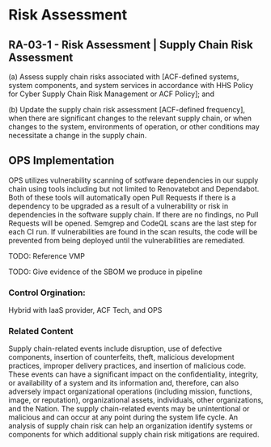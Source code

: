 # Risk Assessment
## RA-03-1 - Risk Assessment | Supply Chain Risk Assessment

(a) Assess supply chain risks associated with [ACF-defined systems, system components, and system services in accordance with HHS Policy for Cyber Supply Chain Risk Management or ACF Policy]; and

(b) Update the supply chain risk assessment [ACF-defined frequency], when there are significant changes to the relevant supply chain, or when changes to the system, environments of operation, or other conditions may necessitate a change in the supply chain.

## OPS Implementation

OPS utilizes vulnerability scanning of sotfware dependencies in our supply chain using tools including but not limited to Renovatebot and Dependabot.  Both of these tools will automatically open Pull Requests if there is a dependency to be upgraded as a result of a vulnerability or risk in dependencies in the software supply chain. If there are no findings, no Pull Requests will be opened.  Semgrep and CodeQL scans are the last step for each CI run.  If vulnerabilities are found in the scan results, the code will be prevented from being deployed until the vulnerabilities are remediated.

TODO: Reference VMP

TODO: Give evidence of the SBOM we produce in pipeline

### Control Orgination:

Hybrid with IaaS provider, ACF Tech, and OPS

### Related Content

Supply chain-related events include disruption, use of defective components, insertion of counterfeits, theft, malicious development practices, improper delivery practices, and insertion of malicious code. These events can have a significant impact on the confidentiality, integrity, or availability of a system and its information and, therefore, can also adversely impact organizational operations (including mission, functions, image, or reputation), organizational assets, individuals, other organizations, and the Nation. The supply chain-related events may be unintentional or malicious and can occur at any point during the system life cycle. An analysis of supply chain risk can help an organization identify systems or components for which additional supply chain risk mitigations are required.
